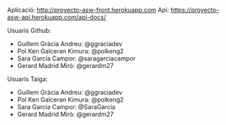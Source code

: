Aplicació: http://proyecto-asw-front.herokuapp.com
Api: https://proyecto-asw-api.herokuapp.com/api-docs/

Usuaris Github:
 - Guillem Gràcia Andreu: @ggraciadev
 - Pol Ken Galceran Kimura: @polkeng2
 - Sara García Campor: @saragarciacampor
 - Gerard Madrid Miró: @gerardm27

Usuaris Taiga:
 - Guillem Gràcia Andreu: @ggraciadev
 - Pol Ken Galceran Kimura: @polkeng2
 - Sara García Campor: @SaraGarcia
 - Gerard Madrid Miró: @gerardm27
